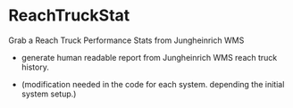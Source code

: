 # ReachTruckStat
Grab a Reach Truck Performance Stats from Jungheinrich WMS

- generate human readable report from Jungheinrich WMS reach truck history.

+ (modification needed in the code for each system. depending the initial system setup.)
